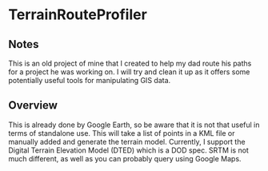 TerrainRouteProfiler
====================

Notes
------

This is an old project of mine that I created to help my dad route his
paths for a project he was working on.  I will try and clean it up as it
offers some potentially useful tools for manipulating GIS data.

Overview
---------

This is already done by Google Earth, so be aware that it is not that useful in
terms of standalone use.  This will take a list of points in a KML file or
manually added and generate the terrain model.  Currently, I support the 
Digital Terrain Elevation Model (DTED) which is a DOD spec.  SRTM is not
much different, as well as you can probably query using Google Maps.


